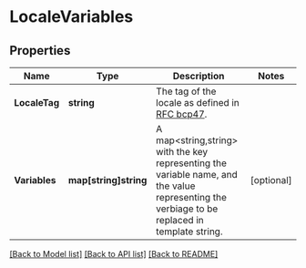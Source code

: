 # LocaleVariables

## Properties

Name | Type | Description | Notes
------------ | ------------- | ------------- | -------------
**LocaleTag** | **string** | The tag of the locale as defined in [RFC bcp47](http://www.rfc-editor.org/rfc/bcp/bcp47.txt). | 
**Variables** | **map[string]string** | A map&lt;string,string&gt; with the key representing the variable name, and the value representing the verbiage to be replaced in template string.  | [optional] 

[[Back to Model list]](../README.md#documentation-for-models) [[Back to API list]](../README.md#documentation-for-api-endpoints) [[Back to README]](../README.md)


